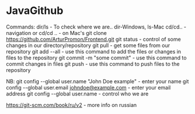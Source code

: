 # JavaGithub
Commands:
dir/ls - To check where we are.. dir-Windows, ls-Mac
cd/cd.. - navigation or cd/cd .. - on Mac's
git clone https://github.com/ArturPromon/Frontend.git
git status - control of some changes in our directory/repository
git pull - get some files from our repository
git add --all - use this command to add the files or changes in files to the repository
git commit -m "some commit" - use this command to commit changes in files
git push - use this command to push files to the repository

NB:
git config --global user.name "John Doe example" - enter your name
git config --global user.email johndoe@example.com - enter your email address
git config --global user.name - control who we are

https://git-scm.com/book/ru/v2 - more info on russian
